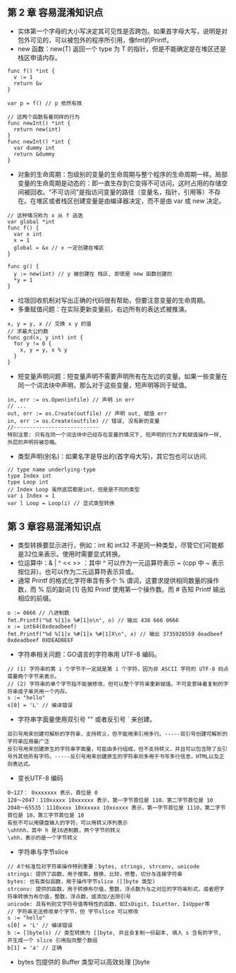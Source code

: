 ## 第 2 章 容易混淆知识点
* 实体第一个字母的大小写决定其可见性是否跨包。如果首字母大写，说明是对包外可见的，可以被包外的程序所引用，像fmt的Printf。
* new 函数：new(T) 返回一个 type 为 T 的指针，但是不能确定是在堆区还是栈区申请内存。
```
func f() *int {
  v := 1
  return &v
}

var p = f() // p 依然有效

// 这两个函数有着同样的行为
func newInt() *int {
  return new(int)
}
func newInt() *int {
  var dummy int
  return &dummy
}
```
* 对象的生命周期：包级别的变量的生命周期与整个程序的生命周期一样。局部变量的生命周期是动态的：即一直生存到它变得不可访问，这时占用的存储空间被回收。“不可访问”是指访问变量的路径（变量名，指针，引用等）不存在。在堆区或者栈区创建变量是由编译器决定，而不是由 var 或 new 决定。
```
// 这种情况称为 x 从 f 逃逸
var global *int
func f() {
  var x int
  x = 1
  global = &x // x 一定创建在堆区
}

func g() {
  y := new(int) // y 被创建在 栈区, 即使是 new 函数创建的
  *y = 1
}
```
* 垃圾回收机制对写出正确的代码很有帮助，但要注意变量的生命周期。
* 多重赋值问题：在实际更新变量前，右边所有的表达式被推演。
```
x, y = y, x // 交换 x y 的值
// 求最大公约数
func gcd(x, y int) int {
  for y != 0 {
    x, y = y, x % y
  }
}
```
* 短变量声明问题：短变量声明不需要声明所有在左边的变量。如果一些变量在同一个词法块中声明，那么对于这些变量，短声明等同于赋值。
```
in, err := os.Open(infile) // 声明 in err
// ...
out, err := os.Create(outfile) // 声明 out, 赋值 err
in, err := os.Create(outfile) // 错误, 没有新的变量
//---------------------------
特别注意: 只有在同一个词法块中已经存在变量的情况下, 短声明的行为才和赋值操作一样, 外层的声明将被忽略。
```
* 类型声明(别名)：如果名字是导出的(首字母大写)，其它包也可以访问.
```
// type name underlying-type
type Index int
type Loop int
// Index Loop 虽然底层都是int，但是是不同的类型
var i Index = 1
var l Loop = Loop(i) // 显式类型转换  
```
## 第 3 章容易混淆知识点
* 类型转换要显示进行，例如：int 和 int32 不是同一种类型，尽管它们可能都是32位来表示。使用时需要显式转换。
* 位运算中：& | ^ << >> ：其中 ^ 可以作为一元运算符表示 ~ (cpp 中 ~ 表示 按位非)，也可以作为二元运算符表示异或。
* 通常 Printf 的格式化字符串含有多个 % 谓词，这要求提供相同数量的操作数，而 % 后的副词 [1] 告知 Printf 使用第一个操作数。而 # 告知 Printf 输出相应的前缀。
```
o := 0666 // 八进制数
fmt.Printf("%d %[1]o %#[1]o\n", o) // 输出 438 666 0666
x := int64(0xdeadbeef)
fmt.Printf("%d %[1]x %#[1]x %#[1]X\n", x) // 输出 3735928559 deadbeef 0xdeadbeef 0XDEADBEEF
```
* 字符串相关问题：GO语言的字符串用 UTF-8 编码。
```
// (1) 字符串的第 i 个字节不一定就是第 i 个字符，因为非 ASCII 字符的 UTF-8 码点需要两个字节来表示。
// (2) 字符串的单个字节指不能被修改，但可以整个字符串重新赋值。不可变意味着复制的字符串或子串共用一个内存。
s := "hello"
s[0] = 'L' // 编译错误
```
* 字符串字面量使用双引号 "" 或者反引号 ` 来创建。
```
双引号用来创建可解析的字符串，支持转义，但不能用来引用多行。-----双引号创建可解析的字符串应用最广泛
反引号用来创建原生的字符串字面量，可能由多行组成，但不支持转义，并且可以包含除了反引号外其他所有字符。-----反引号用来创建原生的字符串则多用于书写多行信息，HTML以及正则表达式。
```
* 变长UTF-8 编码
```
0~127： 0xxxxxxx 表示，首位是 0
128～2047：110xxxxx 10xxxxxx 表示，第一字节首位是 110，第二字节首位是 10
2048～65535：1110xxxx 10xxxxxx 10xxxxxx 表示，第一字节首位是 1110，第二字节首位是 10，第三字节首位是 10
有些不可以用键盘输入的字符，可以用转义序列表示
\uhhhh，其中 h 是16进制数，两个字节的转义
\xhh，表示的是一个字节转义
```
* 字符串与字节slice
```
// 4个标准包对字符串操作特别重要：bytes, strings, strconv, unicode
strings: 提供了函数，用于搜索，替换，比较，修整，切分与连接字符串
bytes: 也有类似函数，用于操作字节slice ([]byte 类型)
strconv: 提供的函数，用于转换布尔值，整数，浮点数为与之对应的字符串形式，或者把字符串转换为布尔值，整数，浮点数，或添加/去除引号
unicode: 具有判别文字符号值等特性的函数，如IsDigit、IsLetter、IsUpper等
// 字符串无法修改单个字节，但 字节slice 可以修改
s := "hello"
s[0] = 'L' // 编译错误
b := []byte(s) // 类型转换为 []byte, 并且会复制一份副本, 填入 s 含有的字节, 并生成一个 slice 引用指向整个数组
b[1] = 'a' // 正确
```
* bytes 包提供的 Buffer 类型可以高效处理 []byte

  


